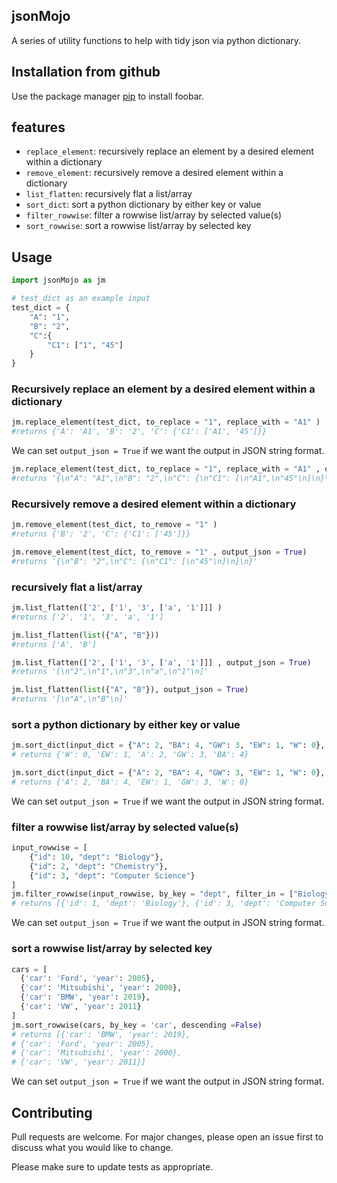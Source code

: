 ## jsonMojo
A series of utility functions to help with tidy json via python dictionary.

## Installation from github
Use the package manager [pip](https://pip.pypa.io/en/stable/) to install foobar.

## features

* `replace_element`: recursively replace an element by a desired element within a dictionary
* `remove_element`: recursively remove a desired element within a dictionary
* `list_flatten`: recursively flat a list/array
* `sort_dict`: sort a python dictionary by either key or value
* `filter_rowwise`: filter a rowwise list/array by selected value(s)
* `sort_rowwise`: sort a rowwise list/array by selected key


## Usage

```python
import jsonMojo as jm

# test_dict as an example input
test_dict = {
    "A": "1",
    "B": "2",
    "C":{
        "C1": ["1", "45"]
    }
}
```

### Recursively replace an element by a desired element within a dictionary

```python
jm.replace_element(test_dict, to_replace = "1", replace_with = "A1" )
#returns {'A': 'A1', 'B': '2', 'C': {'C1': ['A1', '45']}}
```
We can set `output_json = True` if we want the output in JSON string format.

```python
jm.replace_element(test_dict, to_replace = "1", replace_with = "A1" , output_json = True)
#returns '{\n"A": "A1",\n"B": "2",\n"C": {\n"C1": [\n"A1",\n"45"\n]\n}\n}'}
```

### Recursively remove a desired element within a dictionary

```python
jm.remove_element(test_dict, to_remove = "1" )
#returns {'B': '2', 'C': {'C1': ['45']}}
```

```python
jm.remove_element(test_dict, to_remove = "1" , output_json = True)
#returns '{\n"B": "2",\n"C": {\n"C1": [\n"45"\n]\n}\n}'
```

### recursively flat a list/array

```python
jm.list_flatten(['2', ['1', '3', ['a', '1']]] )
#returns ['2', '1', '3', 'a', '1']

jm.list_flatten(list({"A", "B"}))
#returns ['A', 'B']
```

```python
jm.list_flatten(['2', ['1', '3', ['a', '1']]] , output_json = True)
#returns '[\n"2",\n"1",\n"3",\n"a",\n"1"\n]'

jm.list_flatten(list({"A", "B"}), output_json = True)
#returns '[\n"A",\n"B"\n]'
```

### sort a python dictionary by either key or value

```python
jm.sort_dict(input_dict = {"A": 2, "BA": 4, "GW": 3, "EW": 1, "W": 0}, sort_by_key = False, descending = False )
# returns {'W': 0, 'EW': 1, 'A': 2, 'GW': 3, 'BA': 4}

jm.sort_dict(input_dict = {"A": 2, "BA": 4, "GW": 3, "EW": 1, "W": 0}, sort_by_key = True, descending = False )
# returns {'A': 2, 'BA': 4, 'EW': 1, 'GW': 3, 'W': 0}
```
We can set `output_json = True` if we want the output in JSON string format.

### filter a rowwise list/array by selected value(s)

```python
input_rowwise = [
    {"id": 10, "dept": "Biology"},
    {"id": 2, "dept": "Chemistry"},
    {"id": 3, "dept": "Computer Science"}
]
jm.filter_rowwise(input_rowwise, by_key = "dept", filter_in = ["Biology", "Computer Science"])
# returns [{'id': 1, 'dept': 'Biology'}, {'id': 3, 'dept': 'Computer Science'}]
```
We can set `output_json = True` if we want the output in JSON string format.

### sort a rowwise list/array by selected key

```python
cars = [
  {'car': 'Ford', 'year': 2005},
  {'car': 'Mitsubishi', 'year': 2000},
  {'car': 'BMW', 'year': 2019},
  {'car': 'VW', 'year': 2011}
]
jm.sort_rowwise(cars, by_key = 'car', descending =False)
# returns [{'car': 'BMW', 'year': 2019},
# {'car': 'Ford', 'year': 2005},
# {'car': 'Mitsubishi', 'year': 2000},
# {'car': 'VW', 'year': 2011}]
```
We can set `output_json = True` if we want the output in JSON string format.

## Contributing
Pull requests are welcome. For major changes, please open an issue first to discuss what you would like to change.

Please make sure to update tests as appropriate.
